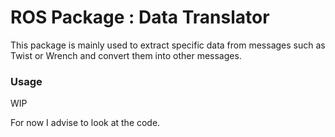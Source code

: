 # ROS Package : Data Translator

This package is mainly used to extract specific data from messages such as Twist or Wrench and convert them into other messages.

### Usage
WIP

For now I advise to look at the code.
